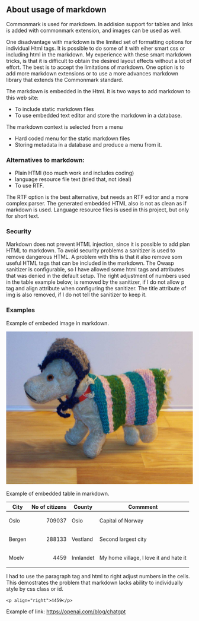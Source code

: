 ## About usage of markdown

Commonmark is used for markdown.  In addision support for tables and links
is added with commonmark extension, and images can be used as well.  

One disadvantage with markdown is the limited set of formatting options for 
individual Html tags. It is possible to do some of it 
with eiher smart css or including html in the markdown.
My experience with these smart markdown tricks, is that it is difficult to obtain
the desired layout effects without a lot of effort. The best is to accept the 
limitations of markdown. One option is to add more markdown extensions or to use a
more  advances markdown library that extends the Commonmark standard.

The markdown is embedded in the Html. It is two ways to add markdown to this web site:
- To include static markdown files
- To use embedded text editor and store the markdown in a database.  

The markdown context is selected from a menu
- Hard coded menu for the static markdown files
- Storing metadata in a database and produce a menu from it.
  
### Alternatives to markdown:  

- Plain HTMl (too much work and includes coding)
- language resource file text (tried that, not ideal)
- To use RTF.

The RTF option is the best alternative, but needs an RTF editor and a more complex parser.
The generated embedded HTML also is not as clean as if markdown is used. Language resource files
is used in this project, but only for short text.

### Security

Markdown does not prevent HTML injection, since it is possible to add plan HTML to markdown. To avoid security problems
a sanitizer is used to remove dangerous HTML. A problem with this is that it also remove som useful 
HTML tags that can be included in the markdown. The Owasp sanitizer is configurable, so I have allowed some html tags 
and attributes that was denied in the default setup. The right adjustment of numbers used in the table example below, 
is removed by the sanitizer, if I do not allow p tag and align attribute when configuring the sanitizer.
The title attribute of img is also removed, if I do not tell the sanitizer to keep it.

### Examples

Example of embeded image in markdown.

![PerSeter](../images/pas.jpg "Per Seter")

Example of embedded table in markdown.

| City   | No of citizens              | County    | Commment                               |
|--------|-----------------------------|-----------|----------------------------------------|
| Oslo   | <p align="right">709037</p> | Oslo      | Capital of Norway                      | 
| Bergen | <p align="right">288133</p> | Vestland  | Second largest city                    | 
| Moelv  | <p align="right">4459</p>   | Innlandet | My home village, I love it and hate it | 

I had to use the paragraph tag and html to right adjust numbers in the cells. This demostrates the problem 
that markdown lacks ability to individually style by css class or id.
```
<p align="right">4459</p>
```
Example of link: https://openai.com/blog/chatgpt
